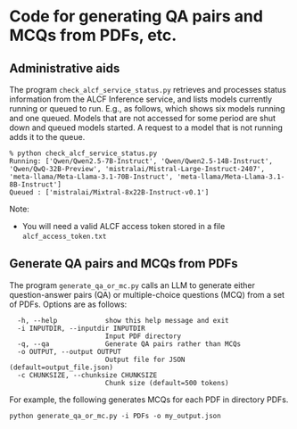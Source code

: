 # Code for generating QA pairs and MCQs from PDFs, etc.

## Administrative aids

The program `check_alcf_service_status.py` retrieves and processes status information from the ALCF Inference service, and lists models currently running or queued to run. E.g., as follows, which shows six models running and one queued. Models that are not accessed for some period are shut down and queued models started. A request to a model that is not running adds it to the queue.

```
% python check_alcf_service_status.py
Running: ['Qwen/Qwen2.5-7B-Instruct', 'Qwen/Qwen2.5-14B-Instruct', 'Qwen/QwQ-32B-Preview', 'mistralai/Mistral-Large-Instruct-2407', 'meta-llama/Meta-Llama-3.1-70B-Instruct', 'meta-llama/Meta-Llama-3.1-8B-Instruct']
Queued : ['mistralai/Mixtral-8x22B-Instruct-v0.1']
```

Note:
* You will need a valid ALCF access token stored in a file `alcf_access_token.txt`

## Generate QA pairs and MCQs from PDFs

The program `generate_qa_or_mc.py` calls an LLM to generate either question-answer pairs (QA) or multiple-choice questions (MCQ) from a set of PDFs. Options are as follows:
```
  -h, --help            show this help message and exit
  -i INPUTDIR, --inputdir INPUTDIR
                        Input PDF directory
  -q, --qa              Generate QA pairs rather than MCQs
  -o OUTPUT, --output OUTPUT
                        Output file for JSON (default=output_file.json)
  -c CHUNKSIZE, --chunksize CHUNKSIZE
                        Chunk size (default=500 tokens)
```
For example, the following generates MCQs for each PDF in directory PDFs.
```
python generate_qa_or_mc.py -i PDFs -o my_output.json
```

